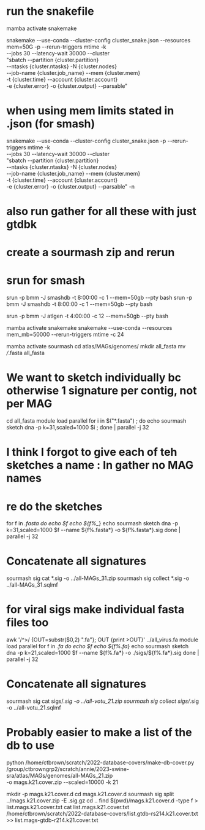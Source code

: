 # run the snakefile
mamba activate snakemake

snakemake --use-conda --cluster-config cluster_snake.json --resources mem=50G -p --rerun-triggers mtime -k \
--jobs 30 --latency-wait 30000 --cluster \
"sbatch --partition {cluster.partition} \
--ntasks {cluster.ntasks} -N {cluster.nodes} \
--job-name {cluster.job_name} --mem {cluster.mem} \
-t {cluster.time} --account {cluster.account} \
-e {cluster.error} -o {cluster.output} --parsable"

# when using mem limits stated in .json (for smash)
snakemake --use-conda --cluster-config cluster_snake.json -p --rerun-triggers mtime -k \
--jobs 30 --latency-wait 30000 --cluster \
"sbatch --partition {cluster.partition} \
--ntasks {cluster.ntasks} -N {cluster.nodes} \
--job-name {cluster.job_name} --mem {cluster.mem} \
-t {cluster.time} --account {cluster.account} \
-e {cluster.error} -o {cluster.output} --parsable" -n

# also run gather for all these with just gtdbk
# create a sourmash zip and rerun
# srun for smash
srun -p bmm -J smashdb -t 8:00:00 -c 1 --mem=50gb --pty bash
srun -p bmm -J smashdb -t 8:00:00 -c 1 --mem=50gb --pty bash

srun -p bmm -J atlgen -t 4:00:00 -c 12 --mem=50gb --pty bash

mamba activate snakemake
snakemake --use-conda --resources mem_mb=50000 --rerun-triggers mtime -c 24 

mamba activate sourmash 
cd atlas/MAGs/genomes/
mkdir all_fasta
mv */*.fasta all_fasta

# We want to sketch individually bc otherwise 1 signature per contig, not per MAG
cd all_fasta
module load parallel
for i in $("*.fasta") ; do echo sourmash sketch dna -p k=31,scaled=1000 $i ; done | parallel -j 32 

# I think I forgot to give each of teh sketches a name : In gather no MAG names
# re do the sketches 
for f in *.fasta
do
echo $f
echo ${f%_*}
echo sourmash sketch dna -p k=31,scaled=1000 $f --name ${f%.fasta*} -o ${f%.fasta*}.sig
done | parallel -j 32

# Concatenate all signatures
sourmash sig cat *.sig -o ../all-MAGs_31.zip
sourmash sig collect *.sig -o ../all-MAGs_31.sqlmf

# for viral sigs make individual fasta files too
awk '/^>/ {OUT=substr($0,2) ".fa"}; OUT {print >OUT}' ../all_virus.fa
module load parallel
for f in *.fa
do
echo $f
echo ${f%.fa*}
echo sourmash sketch dna -p k=21,scaled=1000 $f --name ${f%.fa*} -o ./sigs/${f%.fa*}.sig
done | parallel -j 32
# Concatenate all signatures
sourmash sig cat sigs/*.sig -o ../all-votu_21.zip
sourmash sig collect sigs/*.sig -o ../all-votu_21.sqlmf

# Probably easier to make a list of the db to use
python /home/ctbrown/scratch/2022-database-covers/make-db-cover.py \
/group/ctbrowngrp2/scratch/annie/2023-swine-sra/atlas/MAGs/genomes/all-MAGs_21.zip \
-o mags.k21.cover.zip --scaled=10000 -k 21

mkdir -p mags.k21.cover.d
cd mags.k21.cover.d 
sourmash sig split ../mags.k21.cover.zip -E .sig.gz
cd ..
find $(pwd)/mags.k21.cover.d -type f > list.mags.k21.cover.txt
cat list.mags.k21.cover.txt /home/ctbrown/scratch/2022-database-covers/list.gtdb-rs214.k21.cover.txt >> list.mags-gtdb-r214.k21.cover.txt
